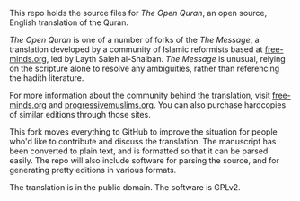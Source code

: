 This repo holds the source files for *The Open Quran*, an open source,
English translation of the Quran.

*The Open Quran* is one of a number of forks of the *The Message*, a
translation developed by a community of Islamic reformists based at
[free-minds.org][1], led by Layth Saleh al-Shaiban. *The Message* is
unusual, relying on the scripture alone to resolve any ambiguities,
rather than referencing the hadith literature.

For more information about the community behind the translation, visit
[free-minds.org][1] and [progressivemuslims.org][2]. You can also
purchase hardcopies of similar editions through those sites.

This fork moves everything to GitHub to improve the situation for people
who'd like to contribute and discuss the translation. The manuscript has
been converted to plain text, and is formatted so that it can be parsed
easily. The repo will also include software for parsing the source, and
for generating pretty editions in various formats.

The translation is in the public domain. The software is GPLv2.

[1]: http://www.free-minds.org
[2]: http://progressivemuslims.org
